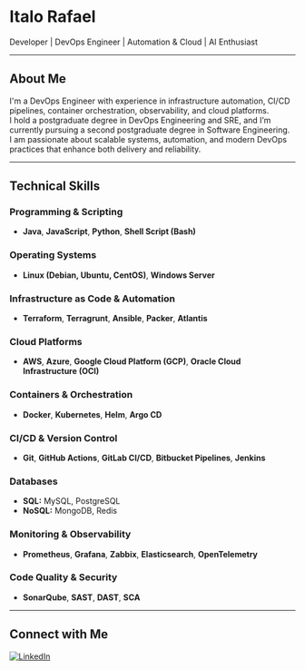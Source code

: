 # Italo Rafael

Developer | DevOps Engineer | Automation & Cloud | AI Enthusiast

---

## About Me

I'm a DevOps Engineer with experience in infrastructure automation, CI/CD pipelines, container orchestration, observability, and cloud platforms.  
I hold a postgraduate degree in DevOps Engineering and SRE, and I’m currently pursuing a second postgraduate degree in Software Engineering.  
I am passionate about scalable systems, automation, and modern DevOps practices that enhance both delivery and reliability.

---

## Technical Skills

### Programming & Scripting
- **Java**, **JavaScript**, **Python**, **Shell Script (Bash)**

### Operating Systems
- **Linux (Debian, Ubuntu, CentOS)**, **Windows Server**

### Infrastructure as Code & Automation
- **Terraform**, **Terragrunt**, **Ansible**, **Packer**, **Atlantis**

### Cloud Platforms
- **AWS**, **Azure**, **Google Cloud Platform (GCP)**, **Oracle Cloud Infrastructure (OCI)**

### Containers & Orchestration
- **Docker**, **Kubernetes**, **Helm**, **Argo CD**

### CI/CD & Version Control
- **Git**, **GitHub Actions**, **GitLab CI/CD**, **Bitbucket Pipelines**, **Jenkins**

### Databases
- **SQL:** MySQL, PostgreSQL  
- **NoSQL:** MongoDB, Redis

### Monitoring & Observability
- **Prometheus**, **Grafana**, **Zabbix**, **Elasticsearch**, **OpenTelemetry**

### Code Quality & Security
- **SonarQube**, **SAST**, **DAST**, **SCA**

---

## Connect with Me

[![LinkedIn](https://img.shields.io/badge/LinkedIn-0077B5?style=flat-square&logo=linkedin&logoColor=white)](https://www.linkedin.com/in/italorafaeltavares)
